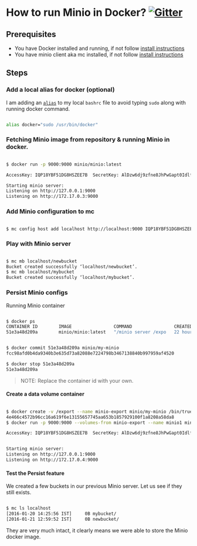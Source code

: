 # How to run Minio in Docker? [![Gitter](https://badges.gitter.im/Join%20Chat.svg)](https://gitter.im/minio/minio?utm_source=badge&utm_medium=badge&utm_campaign=pr-badge&utm_content=badge)

## Prerequisites

* You have Docker installed and running, if not follow [install instructions](https://docs.docker.com/engine/installation/ubuntulinux/)
* You have minio client aka mc installed, if not follow [install instructions](https://docs.minio.io/docs/minio-client-quickstart-guide)

## Steps

### Add a local alias for docker (optional)

I am adding an [``alias``](http://tldp.org/LDP/abs/html/aliases.html) to my local ``bashrc`` file to avoid typing ``sudo`` along with running docker command.

```sh

alias docker="sudo /usr/bin/docker"

```

### Fetching Minio image from repository & running Minio in docker.

```sh

$ docker run -p 9000:9000 minio/minio:latest

AccessKey: IQP18YBF51DG8HSZEE7B  SecretKey: AlDzw6dj9zfne8JhPwGapt0Idlfg/QLhMq58Z0ax

Starting minio server:
Listening on http://127.0.0.1:9000
Listening on http://172.17.0.3:9000

```

### Add Minio configuration to mc

```sh

$ mc config host add localhost http://localhost:9000 IQP18YBF51DG8HSZEE7B AlDzw6dj9zfne8JhPwGapt0Idlfg/QLhMq58Z0ax

```

### Play with Minio server

```sh

$ mc mb localhost/newbucket
Bucket created successfully ‘localhost/newbucket’.
$ mc mb localhost/mybucket
Bucket created successfully ‘localhost/mybucket’.

```

### Persist Minio configs

Running Minio container

```sh

$ docker ps
CONTAINER ID        IMAGE                COMMAND                CREATED             STATUS              PORTS                    NAMES
51e3a48d209a        minio/minio:latest   "/minio server /expo   22 hours ago        Up 22 hours         0.0.0.0:9000->9000/tcp   fervent_shockley

```

```sh

$ docker commit 51e3a48d209a minio/my-minio
fcc98afd0b4da9340b3e635d73a82088e7224798b3467138840b997959af4520

$ docker stop 51e3a48d209a
51e3a48d209a

```

> NOTE: Replace the container id with
>your own.

#### Create a data volume container

```sh

$ docker create -v /export --name minio-export minio/my-minio /bin/true
4e466c4572b96cc16a619f6e13155657745aa653b1857929100f1a8208a58da8
$ docker run -p 9000:9000 --volumes-from minio-export --name minio1 minio/my-minio

AccessKey: IQP18YBF51DG8HSZEE7B  SecretKey: AlDzw6dj9zfne8JhPwGapt0Idlfg/QLhMq58Z0ax


Starting minio server:
Listening on http://127.0.0.1:9000
Listening on http://172.17.0.4:9000

```

#### Test the Persist feature

We created a few buckets in our previous Minio server. Let us see if they still exists.

```sh

$ mc ls localhost
[2016-01-20 14:25:56 IST]     0B mybucket/
[2016-01-21 12:59:52 IST]     0B newbucket/

```

They are very much intact, it clearly means we were able to store the Minio docker image.
